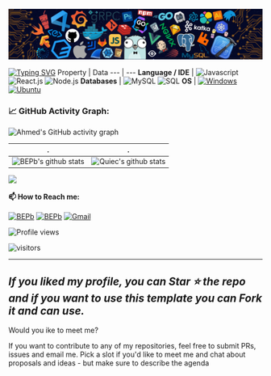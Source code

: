 ![](./src/header_.png)

[![Typing SVG](https://readme-typing-svg.herokuapp.com?color=%2336BCF7&lines=Hi%2C+I'm+Ahmed+Gonzalez;Welcome+to+my+profile;Always+learning+new+things;Blockchain+enthusiast;Platzi+community+member)](https://git.io/typing-svg)
Property | Data
--- | --- 
**Language / IDE**  | ![Javascript](https://www.google.com/search?q=javascript+logo&sxsrf=APq-WBvQyS98zn_cIT8DR0Fn0qmvOx_wXw:1646150504518&tbm=isch&source=iu&ictx=1&vet=1&fir=nOPaJS0cYJ8KRM%252CGB1wmVpYYA5T0M%252C_%253BOEfhve_SbG9bRM%252CMljOvGInRbDacM%252C_%253BF5C1_OCkTcsOAM%252CAgldjzey4VCIZM%252C_%253Bv7QdkHe7pZhxBM%252CMljOvGInRbDacM%252C_%253Bp806pFunYfCmPM%252CDCgCg-3OIPvCnM%252C_%253BtWKM8HMuhK7PEM%252CaLKr7l_maaD0GM%252C_%253BXBYcZkDqA4oCEM%252C0QYLfbNxcNsY0M%252C_%253By1HwgpLSXOf05M%252CGy_k0Sx8jyJdoM%252C_&usg=AI4_-kSOOFb5J4CBunLxGmOL9EdWGbN4og&sa=X&ved=2ahUKEwit5cXApKX2AhXLQzABHV05Ar8Q9QF6BAgEEAE#imgrc=y1HwgpLSXOf05M) ![React.js](https://www.google.com/search?q=react+logo&sxsrf=APq-WBvhF0G_fZNwvEXq6RGcQgIPP6famQ:1646150542498&tbm=isch&source=iu&ictx=1&vet=1&fir=viJ6CsTiT3pOsM%252CdzSQNmg7y31FRM%252C_%253BGogy2mffaNImXM%252CVar_LIv212P3EM%252C_%253BWDPCa6Z6RBR5NM%252CVar_LIv212P3EM%252C_%253BVYSK64ht6By-HM%252CKItUjdMMkHg-cM%252C_%253B2ok5HHQsPYSrPM%252CyO-G2aEym9Z10M%252C_%253B5_nzDIadpA83ZM%252CDLYmFFxQmtDtIM%252C_%253BowHRllA4OlkZ9M%252C7o-5m_JYERO1XM%252C_%253BzNfqxQIV8x3WGM%252C1DYfMCyZE9L1TM%252C_&usg=AI4_-kTizj-pNkSKyz_pHGuisac6BkoP8A&sa=X&ved=2ahUKEwjY5dPSpKX2AhWqRjABHar5DAwQ9QF6BAgKEAE#imgrc=VYSK64ht6By-HM) ![Node.js](https://www.google.com/search?q=node.js+logo&sxsrf=APq-WBt9wHBSBhbE0nhvSLhEenEuHZXtiw:1646150576939&tbm=isch&source=iu&ictx=1&vet=1&fir=W_4XouYjwbZqyM%252C6QLVOR_zWch7AM%252C_%253B64fcO-O4qLN9tM%252CfehVmJ70bFXb0M%252C_%253BvQa1liudQ3dheM%252C3HY4y0F1c3vXsM%252C_%253BEGCjDlYVHzr7QM%252CWopRqbfZnv0jBM%252C_%253BJSCyVCiI6-VVGM%252C6QLVOR_zWch7AM%252C_%253BH8I3H9wJAxf2wM%252CFB7utHl1ECKS_M%252C_%253BL3-qXdREqwz7aM%252CP2E8k6j2Vqr8rM%252C_%253BTdG24bV47hKhWM%252C5k2Zhx_qPINdoM%252C_&usg=AI4_-kQQIZmTv0DfZhi2XzQ55DSoDe2CIQ&sa=X&ved=2ahUKEwjc94njpKX2AhVVSzABHXXMCVwQ9QF6BAgDEAE#imgrc=H8I3H9wJAxf2wM)
**Databases**  | <img alt="MySQL" src="https://camo.githubusercontent.com/e863bc79abf7a53150665ce9eb1a93f4fb6183af46bc3fb345ee5562736eb23c/68747470733a2f2f696d672e736869656c64732e696f2f62616467652f4d7953514c2d2532333030662e7376673f6c6f676f3d6d7973716c266c6f676f436f6c6f723d7768697465" data-canonical-src="https://img.shields.io/badge/MySQL-%2300f.svg?logo=mysql&amp;logoColor=white" style="max-width: 100%;"> <img src="https://camo.githubusercontent.com/c44ec7dbcddd4dea22204197ce11e45bea3ef03ff97e45294bf66ea793527706/68747470733a2f2f696d672e736869656c64732e696f2f62616467652f2d53514c2d626c61636b3f7374796c653d666c61742d737175617265266c6f676f3d706f737467726573716c266c6f676f436f6c6f723d626c7565" alt="SQL" data-canonical-src="https://img.shields.io/badge/-SQL-black?style=flat-square&amp;logo=postgresql&amp;logoColor=blue" style="max-width: 100%;">
**OS**  | <a target="_blank" rel="noopener noreferrer" href="https://camo.githubusercontent.com/b44114213a5a462903bd69611bb6846f1dc41fe6f3230bd37c67c3d4eb65f08c/68747470733a2f2f696d672e736869656c64732e696f2f62616467652f2d57696e646f77732d626c61636b3f7374796c653d666c61742d737175617265266c6f676f3d77696e646f7773266c6f676f436f6c6f723d626c7565"><img src="https://camo.githubusercontent.com/b44114213a5a462903bd69611bb6846f1dc41fe6f3230bd37c67c3d4eb65f08c/68747470733a2f2f696d672e736869656c64732e696f2f62616467652f2d57696e646f77732d626c61636b3f7374796c653d666c61742d737175617265266c6f676f3d77696e646f7773266c6f676f436f6c6f723d626c7565" alt="Windows" data-canonical-src="https://img.shields.io/badge/-Windows-black?style=flat-square&amp;logo=windows&amp;logoColor=blue" style="max-width: 100%;"></a> <a target="_blank" rel="noopener noreferrer" href="https://camo.githubusercontent.com/9c4bc049e33f41f122342a1714ccf872c34098a9f2c593c33c2322cf0129fa04/68747470733a2f2f696d672e736869656c64732e696f2f62616467652f2d5562756e74752d626c61636b3f7374796c653d666c61742d737175617265266c6f676f3d7562756e7475"><img src="https://camo.githubusercontent.com/9c4bc049e33f41f122342a1714ccf872c34098a9f2c593c33c2322cf0129fa04/68747470733a2f2f696d672e736869656c64732e696f2f62616467652f2d5562756e74752d626c61636b3f7374796c653d666c61742d737175617265266c6f676f3d7562756e7475" alt="Ubuntu" data-canonical-src="https://img.shields.io/badge/-Ubuntu-black?style=flat-square&amp;logo=ubuntu" style="max-width: 100%;"></a> 


<!--   GitHub stats graph -->
### 📈 GitHub Activity Graph:
![Ahmed's GitHub activity graph](https://activity-graph.herokuapp.com/graph?username=ahmedglez&hide_border=true&theme=redical)

 . | .
--- | --- 
![BEPb's github stats](https://github-readme-stats.vercel.app/api?username=ahmedglez&show_icons=true&theme=radical&include_all_commits=true) | ![Quiec's github stats](https://github-readme-stats.vercel.app/api/top-langs/?username=ahmedglez&theme=radical&layout=compact)

<img src="https://github-readme-streak-stats.herokuapp.com/?user=ahmedglez"></img>


**📫 How to Reach me:**
<p align="left">
<a href="https://twitter.com/ahmedglez" target="blank"><img align="center" src="https://raw.githubusercontent.com/BEPb/BEPb/master/assets/twitter.svg" alt="BEPb" height="30" width="30" /></a>
<a href="https://linkedin.com/in/ahmedglez" target="blank"><img align="center" src="https://raw.githubusercontent.com/BEPb/BEPb/master/assets/linkedin.svg" alt="BEPb" height="30" width="30" /></a>
<a href="mailto:ahmedglez@gmail.com" target="blank"><img align="center" src="https://raw.githubusercontent.com/BEPb/BEPb/master/assets/gmail.svg" alt="Gmail" height="30" width="30" /></a>




![Profile views](https://gpvc.arturio.dev/ahmedglez)

<p align="left">
<img src="https://visitor-badge.laobi.icu/badge?page_id=ahmedglez" alt="visitors"/>
</p>


---
  *If you liked my profile, you can Star ⭐ the repo and if you want to use this template you can Fork it and can use.*
---
Would you ike to meet me?

If you want to contribute to any of my repositories, feel free to submit PRs, issues and email me. Pick a slot if you'd like to meet me and chat about proposals and ideas - but make sure to describe the agenda
  
